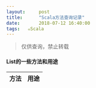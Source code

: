 ```yaml
---
layout:     post
title:      "Scala方法查询记录"
date:       2018-07-12 16:40:00
tags:   ๑Scala
---
```


> 仅供查询，禁止转载

#### List的一些方法和用途

|方法|用途|
|---|---|
